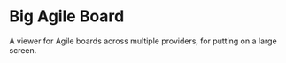 # Big Agile Board

A viewer for Agile boards across multiple providers, for putting on a large screen.



